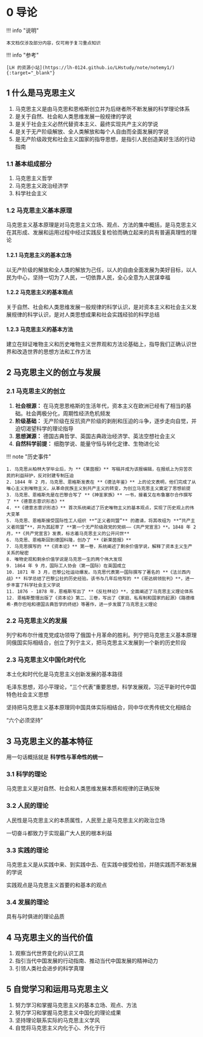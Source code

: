 # 0 导论

<!-- !!! tip "说明"

    本文档正在更新中…… -->

!!! info "说明"

    本文档仅涉及部分内容，仅可用于复习重点知识

!!! info "参考"

    [LH 的资源小站](https://lh-0124.github.io/LHstudy/note/notemy1/){:target="_blank"}

## 1 什么是马克思主义

1. 马克思主义是由马克思和恩格斯创立并为后继者所不断发展的科学理论体系
2. 是关于自然、社会和人类思维发展一般规律的学说
3. 是关于社会主义必然代替资本主义、最终实现共产主义的学说
4. 是关于无产阶级解放、全人类解放和每个人自由而全面发展的学说
5. 是无产阶级政党和社会主义国家的指导思想，是指引人民创造美好生活的行动指南

### 1.1 基本组成部分

1. 马克思主义哲学
2. 马克思主义政治经济学
3. 科学社会主义

### 1.2 马克思主义基本原理

马克思主义基本原理是对马克思主义立场、观点、方法的集中概括，是马克思主义在其形成、发展和运用过程中经过实践反复检验而确立起来的具有普遍真理性的理论

#### 1.2.1 马克思主义的基本立场

以无产阶级的解放和全人类的解放为己任，以人的自由全面发展为美好目标，以人民为中心，坚持一切为了人民，一切依靠人民，全心全意为人民谋幸福

#### 1.2.2 马克思主义的基本观点

关于自然、社会和人类思维发展一般规律的科学认识，是对资本主义和社会主义发展规律的科学认识，是对人类思想成果和社会实践经验的科学总结

#### 1.2.3 马克思主义的基本方法

建立在辩证唯物主义和历史唯物主义世界观和方法论基础上，指导我们正确认识世界和改造世界的思想方法和工作方法

## 2 马克思主义的创立与发展

### 2.1 马克思主义的创立

1. **社会根源：** 在马克思恩格斯的生活年代，资本主义在欧洲已经有了相当的基础。社会两极分化，周期性经济危机频发
2. **阶级基础：** 无产阶级在反抗资产阶级的剥削和压迫的斗争，逐步走向自觉，并迫切渴望科学的理论指导
3. **思想渊源：** 德国古典哲学、英国古典政治经济学、英法空想社会主义
4. **自然科学前提：** 细胞学说、能量守恒与转化定律、生物进化论

!!! note "历史事件"

    1. 马克思从柏林大学毕业后，为 **《莱茵报》** 写稿并成为该报编辑，在报纸上为穷苦农民的利益辩护，反对封建专制压迫
    2. 1844 年 2 月，马克思、恩格斯发表在 **《德法年鉴》** 上的论文表明，他们完成了从唯心主义到唯物主义，从革命民族主义到共产主义的转变，为创立马克思主义奠定了思想前提
    3. 马克思、恩格斯先是在巴黎合写了 **《神圣家族》** 一书，接着又在布鲁塞尔合作撰写了 **《德意志意识形态》**
    4. **《德意志意识形态》** 首次系统阐述了历史唯物主义的基本观点，实现了历史观上的伟大变革
    5. 马克思、恩格斯接受国际性工人组织 **“正义者同盟”** 的邀请，将其改组为 **“共产主义者同盟”**，并为其起草了 **第一个无产阶级政党的党纲——《共产党宣言》**。1848 年 2 月，**《共产党宣言》发表，标志着马克思主义的公开问世**
    6. 马克思、恩格斯回到德国科隆，创办了 **《新莱茵报》**
    7. 马克思撰写的 **《资本论》** 第一卷，系统阐述了剩余价值学说，解释了资本主义生产关系的秘密
    8. 唯物史观和剩余价值学说是马克思一生的两个伟大发现
    9. 1864 年 9 月，国际工人协会（第一国际）在英国成立
    10. 1871 年 3 月，巴黎公社运动爆发。马克思代表第一国际撰写了著名的 **《法兰西内战》** 科学总结了巴黎公社的历史经验。该书与几年后他写的 **《哥达纲领批判》**，进一步丰富了科学社会主义学说
    11. 1876 - 1878 年，恩格斯写出了 **《反杜林论》**，全面阐述了马克思主义理论体系
    12. 恩格斯整理出版了《资本论》第二、三卷，写出了《家庭、私有制和国家的起源》《路德维希·费尔巴哈和德国古典哲学的终结》等著作，进一步发展了马克思主义理论

### 2.2 马克思主义的发展

列宁和布尔什维克党成功领导了俄国十月革命的胜利。列宁把马克思主义基本原理同俄国实际相结合，创立了列宁主义，把马克思主义发展到一个新的历史阶段

### 2.3 马克思主义中国化时代化

本土化和时代化是马克思主义创新发展的基本路径

毛泽东思想，邓小平理论，“三个代表”重要思想，科学发展观，习近平新时代中国特色社会主义思想

坚持把马克思主义基本原理同中国具体实际相结合，同中华优秀传统文化相结合

“六个必须坚持”

## 3 马克思主义的基本特征

用一句话概括就是 **科学性与革命性的统一**

### 3.1 科学的理论

马克思主义是对自然、社会和人类思维发展本质和规律的正确反映

### 3.2 人民的理论

人民性是马克思主义的本质属性，人民至上是马克思主义的政治立场

一切奋斗都致力于实现最广大人民的根本利益

### 3.3 实践的理论

马克思主义是从实践中来、到实践中去、在实践中接受检验，并随实践而不断发展的学说

实践观点是马克思主义首要的和基本的观点

### 3.4 发展的理论

具有与时俱进的理论品质

## 4 马克思主义的当代价值

1. 观察当代世界变化的认识⼯具
2. 指引当代中国发展的行动指南、推动当代中国发展的精神动力
3. 引领人类社会进步的科学真理

## 5 自觉学习和运用马克思主义

1. 努力学习和掌握马克思主义的基本立场、观点、方法
2. 努力学习和掌握马克思主义中国化的理论成果
3. 坚持理论联系实际的马克思主义学风
4. 自觉将马克思主义内化于心、外化于行